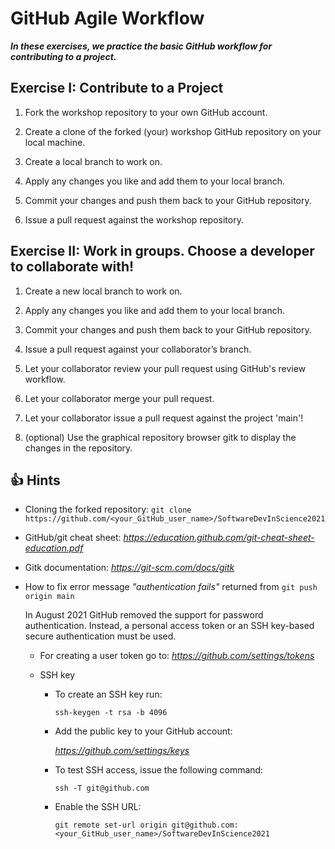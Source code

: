 # GitHub Agile Workflow

***In these exercises, we practice the basic GitHub workflow for contributing to a project.***

## Exercise I: Contribute to a Project

1. Fork the workshop repository to your own GitHub account.

2. Create a clone of the forked (your) workshop GitHub repository on your local machine.

3. Create a local branch to work on.

4. Apply any changes you like and add them to your local branch.

5. Commit your changes and push them back to your GitHub repository.

6. Issue a pull request against the workshop repository.

## Exercise II: Work in groups. Choose a developer to collaborate with!

1. Create a new local branch to work on.

2. Apply any changes you like and add them to your local branch.

3. Commit your changes and push them back to your GitHub repository.

4. Issue a pull request against your collaborator’s branch.

5. Let your collaborator review your pull request using GitHub's review workflow.

6. Let your collaborator merge your pull request.

7. Let your collaborator issue a pull request against the project 'main'!

8. (optional) Use the graphical repository browser gitk to display the changes in the repository.

## :+1: Hints ##

* Cloning the forked repository: `git clone https://github.com/<your_GitHub_user_name>/SoftwareDevInScience2021`

* GitHub/git cheat sheet: *https://education.github.com/git-cheat-sheet-education.pdf*

* Gitk documentation: *https://git-scm.com/docs/gitk*

* How to fix error message *"authentication fails"* returned from `git push origin main`
 
  In August 2021 GitHub removed the support for password authentication. Instead, a personal access token or an SSH key-based secure authentication must be used.
  - For creating a user token go to: *https://github.com/settings/tokens*
  - SSH key
    
    - To create an SSH key run:
      
      `ssh-keygen -t rsa -b 4096`
    
    - Add the public key to your GitHub account: 
     
      *https://github.com/settings/keys*
    
    - To test SSH access, issue the following command:
      
      `ssh -T git@github.com` 
      
    - Enable the SSH URL: 
     
      `git remote set-url origin git@github.com:<your_GitHub_user_name>/SoftwareDevInScience2021`


